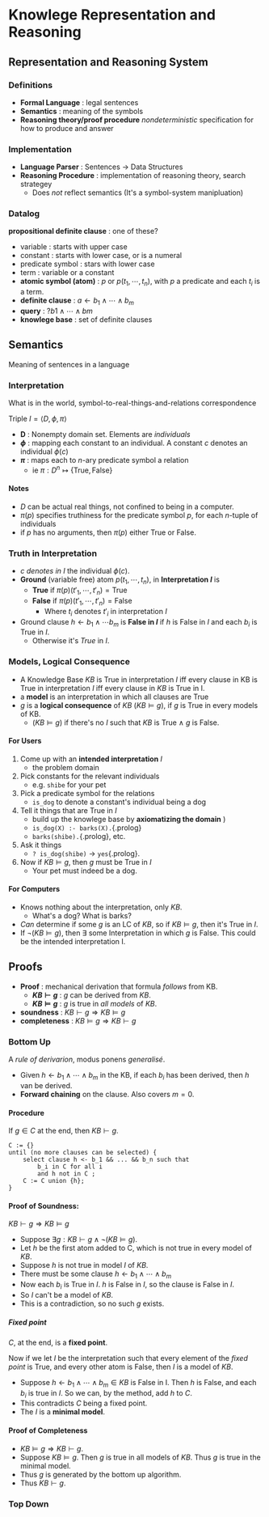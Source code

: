 <meta http-equiv="refresh" content="2">

# Knowlege Representation and Reasoning
## Representation and Reasoning System
### Definitions
* **Formal Language** : legal sentences
* **Semantics** : meaning of the symbols
* **Reasoning theory/proof procedure** _nondeterministic_ specification for how to produce and answer

### Implementation
* **Language Parser** : Sentences $\rightarrow$ Data Structures
* **Reasoning Procedure** : implementation of reasoning theory, search strategey
    * Does _not_ reflect semantics (It's a symbol-system manipluation)

### Datalog
**propositional definite clause** : one of these?

* variable : starts with upper case
* constant : starts with lower case, or is a numeral
* predicate symbol : stars with lower case
* term : variable or a constant
* **atomic symbol (atom)** : $p$ or $p(t_1, \cdots, t_n)$, with $p$ a predicate and each $t_i$ is a term.
* **definite clause** :  $a \leftarrow b_1 \land \cdots \land b_m$
* **query** :  $? b1 \land \cdots \land bm$
* **knowlege base** :  set of definite clauses

## Semantics
Meaning of sentences in a language

### Interpretation
What is in the world, symbol-to-real-things-and-relations correspondence

Triple $I = \langle D, \phi, \pi \rangle$

* **D** : Nonempty domain set. Elements are _individuals_
* **$\phi$** : mapping each constant to an individual. A constant $c$ denotes an individual $\phi(c)$
* **$\pi$** : maps each to $n$-ary predicate symbol a relation
    * ie $\pi : D^n \mapsto \{\text{True}, \text{False}\}$

#### Notes
* $D$ can be actual real things, not confined to being in a computer.
* $\pi(p)$ specifies truthiness for the predicate symbol $p$, for each $n$-tuple of individuals
* if $p$ has no arguments, then $\pi(p)$ either True or False.

### Truth in Interpretation
* $c$ _denotes in I_ the individual $\phi(c)$.
* **Ground** (variable free) atom $p(t_1, \cdots, t_n)$, in **Interpretation $I$** is
    * **True** if $\pi(p)(t'_1, \cdots, t'_n) = \text{True}$
    * **False** if $\pi(p)(t'_1, \cdots, t'_n) = \text{False}$
        * Where $t_i$ denotes $t'_i$ in interpretation $I$
* Ground clause $h \leftarrow b_1 \land \cdots  b_m$ is **False in $I$** if $h$ is False in $I$ and each $b_i$ is True in $I$.
    * Otherwise it's $True$ in $I$.

### Models, Logical Consequence
* A Knowledge Base $KB$ is True in interpretation $I$ iff every clause in KB is True in interpretation $I$ iff every clause in $KB$ is True in I.
* a **model** is an interpretation in which all clauses are True
* $g$ is a **logical consequence** of $KB$ ($KB \models g$), if $g$ is True in every models of KB.
    - ($KB \models g$) if there's no $I$ such that $KB$ is True $\land$ $g$ is False.

#### For Users
1. Come up with an **intended interpretation** $I$
    * the problem domain
2. Pick constants for the relevant individuals
    * e.g. `shibe` for your pet
3. Pick a predicate symbol for the relations
    *  `is_dog` to denote a constant's individual being a dog
4. Tell it things that are True in $I$
    *  build up the knowlege base by **axiomatizing the domain** )
    * `is_dog(X) :- barks(X).`{.prolog}
    * `barks(shibe).`{.prolog}, etc.
5. Ask it things
    * `? is_dog(shibe)` $\rightarrow$ `yes`{.prolog}.
6. Now if $KB \models g$, then $g$ must be True in $I$
    * Your pet must indeed be a dog.

#### For Computers
* Knows nothing about the interpretation, only $KB$.
    * What's a dog? What is barks?
* _Can_ determine if some $g$ is an LC of $KB$, so if $KB \models g$, then it's True in $I$.
* If $\neg (KB \models g)$, then $\exists$ some Interpretation in which $g$ is False. This could be the intended interpretation I.

## Proofs
* **Proof** : mechanical derivation that formula _follows_ from KB.
    * **$KB \vdash g$** : $g$ can be derived from $KB$.
    * **$KB \models g$** : $g$ is true in _all models_ of $KB$.
* **soundness** : $KB \vdash g \Rightarrow KB \models g$
* **completeness** : $KB \models g \Rightarrow KB \vdash g$

### Bottom Up
A _rule of derivarion_, modus ponens _generalisé_.

* Given $h \leftarrow b_1 \land \cdots \land b_m$ in the KB, if each $b_i$ has been derived, then $h$ van be derived.
* **Forward chaining** on the clause. Also covers $m = 0$.

#### Procedure
If $g \in C$ at the end, then $KB \vdash g$.

```
C := {}
until (no more clauses can be selected) {
    select clause h <- b_1 && ... && b_n such that
        b_i in C for all i
        and h not in C ;
    C := C union {h};
}
```
#### Proof of Soundness:
$KB \vdash g \Rightarrow KB \models g$

* Suppose $\exists g : KB \vdash g \land \neg (KB \models g)$.
* Let $h$ be the first atom added to C, which is not true in every model of $KB$.
* Suppose $h$ is not true in model $I$ of $KB$.
* There must be some clause $h \leftarrow b_1 \land \cdots \land b_m$
* Now each $b_i$ is True in $I$. $h$ is False in $I$, so the clause is False in $I$.
* So $I$ can't be a model of $KB$.
* This is a contradiction, so no such $g$ exists.


##### Fixed point
$C$, at the end, is a **fixed point**.

Now if we let $I$ be the interpretation such that every element of the _fixed point_ is True, and every other atom is False, then $I$ is a model of $KB$.

* Suppose $h \leftarrow b_1 \land \cdots \land b_m \in KB$ is False in I. Then $h$ is False, and each $b_i$ is true in $I$. So we can, by the method, add $h$ to $C$.
* This contradicts $C$ being a fixed point.
* The $I$ is a **minimal model**.


#### Proof of Completeness
* $KB \models g \Rightarrow KB \vdash g$.
* Suppose $KB \models g$. Then $g$ is true in all models of $KB$. Thus $g$ is true in the minimal model.
* Thus $g$ is generated by the bottom up algorithm. 
* Thus $KB \vdash g$.

### Top Down

